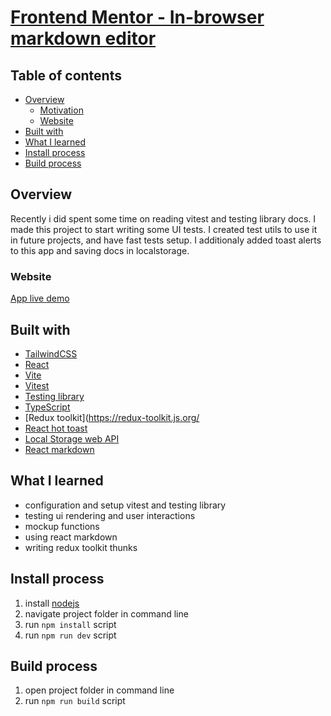 # [Frontend Mentor - In-browser markdown editor](https://www.frontendmentor.io/challenges/inbrowser-markdown-editor-r16TrrQX9/hub)

## Table of contents

- [Overview](#overview)
  - [Motivation](#motivation)
  - [Website](#website)  
- [Built with](#built-with)  
- [What I learned](#what-i-learned)
- [Install process](#install-process)
- [Build process](#build-process)
  
## Overview   

Recently i did spent some time on reading vitest and testing library docs. I made this project to start writing some UI tests. 
I created test utils to use it in future projects, and have fast tests setup. I additionaly added toast alerts to this app and
saving docs in localstorage.

### Website

[App live demo](https://jolly-croissant-507415.netlify.app/)

## Built with

 - [TailwindCSS](https://tailwindcss.com/)
 - [React](https://reactjs.org/)
 - [Vite](https://vitejs.dev/)
 - [Vitest](https://vitest.dev/)
 - [Testing library](https://testing-library.com/)
 - [TypeScript](https://www.typescriptlang.org/)
 - [Redux toolkit](https://redux-toolkit.js.org/
 - [React hot toast](https://react-hot-toast.com/)
 - [Local Storage web API](https://developer.mozilla.org/en-US/docs/Web/API/Window/localStorage)
 - [React markdown](https://github.com/remarkjs/react-markdown)
 
## What I learned 
 - configuration and setup vitest and testing library
 - testing ui rendering and user interactions
 - mockup functions
 - using react markdown
 - writing redux toolkit thunks
 
## Install process

1. install [nodejs](https://nodejs.org/en/download/)
2. navigate project folder in command line
3. run `npm install` script
4. run `npm run dev` script


## Build process

1. open project folder in command line
2. run `npm run build` script
